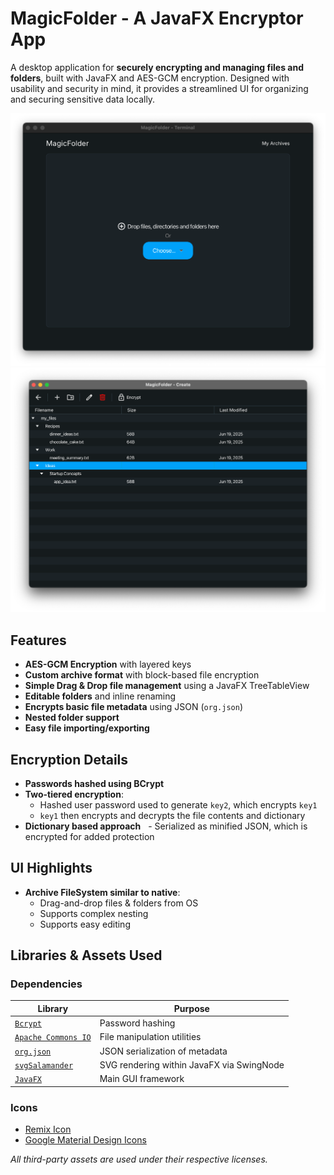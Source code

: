 # MagicFolder - A JavaFX Encryptor App
A desktop application for **securely encrypting and managing files and folders**, built with JavaFX and AES-GCM encryption. Designed with usability and security in mind, it provides a streamlined UI for organizing and securing sensitive data locally.

![Screenshot of the main page of MagicFolder](/assets/main_page_screesnshot.png)
![Screenshot of the encryption page of MagicFolder](/assets/encrypt_page_screenshot.png)

## Features
- **AES-GCM Encryption** with layered keys
- **Custom archive format** with block-based file encryption
- **Simple Drag & Drop file management** using a JavaFX TreeTableView
- **Editable folders** and inline renaming
- **Encrypts basic file metadata** using JSON (`org.json`)
- **Nested folder support**
- **Easy file importing/exporting**

## Encryption Details
- **Passwords hashed using BCrypt**
- **Two-tiered encryption**:
  - Hashed user password used to generate `key2`, which encrypts `key1`
  - `key1` then encrypts and decrypts the file contents and dictionary
- **Dictionary based approach**
  - Serialized as minified JSON, which is encrypted for added protection
 
## UI Highlights
- **Archive FileSystem similar to native**:
  - Drag-and-drop files & folders from OS
  - Supports complex nesting
  - Supports easy editing
 
## Libraries & Assets Used
### Dependencies
| Library | Purpose |
|--------|---------|
| [`Bcrypt`](https://github.com/djmdjm/jBCrypt/blob/master/src/org/mindrot/jbcrypt/BCrypt.java) | Password hashing |
| [`Apache Commons IO`](https://commons.apache.org/proper/commons-io/) | File manipulation utilities |
| [`org.json`](https://github.com/stleary/JSON-java) | JSON serialization of metadata |
| [`svgSalamander`](https://github.com/blackears/svgSalamander) | SVG rendering within JavaFX via SwingNode |
| [`JavaFX`](https://openjfx.io/) | Main GUI framework |

### Icons
- [Remix Icon](https://remixicon.com/) 
- [Google Material Design Icons](https://fonts.google.com/icons)
 

*All third-party assets are used under their respective licenses.*
